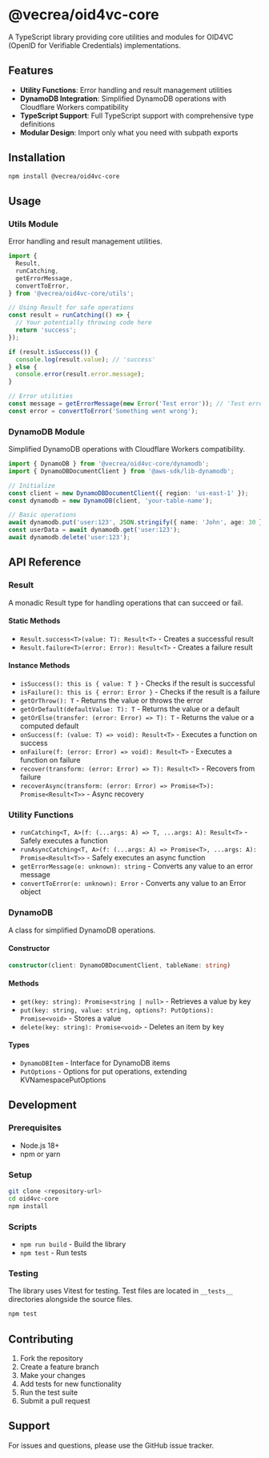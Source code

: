 # @vecrea/oid4vc-core

A TypeScript library providing core utilities and modules for OID4VC (OpenID for Verifiable Credentials) implementations.

## Features

- **Utility Functions**: Error handling and result management utilities
- **DynamoDB Integration**: Simplified DynamoDB operations with Cloudflare Workers compatibility
- **TypeScript Support**: Full TypeScript support with comprehensive type definitions
- **Modular Design**: Import only what you need with subpath exports

## Installation

```bash
npm install @vecrea/oid4vc-core
```

## Usage

### Utils Module

Error handling and result management utilities.

```typescript
import {
  Result,
  runCatching,
  getErrorMessage,
  convertToError,
} from '@vecrea/oid4vc-core/utils';

// Using Result for safe operations
const result = runCatching(() => {
  // Your potentially throwing code here
  return 'success';
});

if (result.isSuccess()) {
  console.log(result.value); // 'success'
} else {
  console.error(result.error.message);
}

// Error utilities
const message = getErrorMessage(new Error('Test error')); // 'Test error'
const error = convertToError('Something went wrong');
```

### DynamoDB Module

Simplified DynamoDB operations with Cloudflare Workers compatibility.

```typescript
import { DynamoDB } from '@vecrea/oid4vc-core/dynamodb';
import { DynamoDBDocumentClient } from '@aws-sdk/lib-dynamodb';

// Initialize
const client = new DynamoDBDocumentClient({ region: 'us-east-1' });
const dynamodb = new DynamoDB(client, 'your-table-name');

// Basic operations
await dynamodb.put('user:123', JSON.stringify({ name: 'John', age: 30 }));
const userData = await dynamodb.get('user:123');
await dynamodb.delete('user:123');
```

## API Reference

### Result<T>

A monadic Result type for handling operations that can succeed or fail.

#### Static Methods

- `Result.success<T>(value: T): Result<T>` - Creates a successful result
- `Result.failure<T>(error: Error): Result<T>` - Creates a failure result

#### Instance Methods

- `isSuccess(): this is { value: T }` - Checks if the result is successful
- `isFailure(): this is { error: Error }` - Checks if the result is a failure
- `getOrThrow(): T` - Returns the value or throws the error
- `getOrDefault(defaultValue: T): T` - Returns the value or a default
- `getOrElse(transfer: (error: Error) => T): T` - Returns the value or a computed default
- `onSuccess(f: (value: T) => void): Result<T>` - Executes a function on success
- `onFailure(f: (error: Error) => void): Result<T>` - Executes a function on failure
- `recover(transform: (error: Error) => T): Result<T>` - Recovers from failure
- `recoverAsync(transform: (error: Error) => Promise<T>): Promise<Result<T>>` - Async recovery

### Utility Functions

- `runCatching<T, A>(f: (...args: A) => T, ...args: A): Result<T>` - Safely executes a function
- `runAsyncCatching<T, A>(f: (...args: A) => Promise<T>, ...args: A): Promise<Result<T>>` - Safely executes an async function
- `getErrorMessage(e: unknown): string` - Converts any value to an error message
- `convertToError(e: unknown): Error` - Converts any value to an Error object

### DynamoDB

A class for simplified DynamoDB operations.

#### Constructor

```typescript
constructor(client: DynamoDBDocumentClient, tableName: string)
```

#### Methods

- `get(key: string): Promise<string | null>` - Retrieves a value by key
- `put(key: string, value: string, options?: PutOptions): Promise<void>` - Stores a value
- `delete(key: string): Promise<void>` - Deletes an item by key

#### Types

- `DynamoDBItem` - Interface for DynamoDB items
- `PutOptions` - Options for put operations, extending KVNamespacePutOptions

## Development

### Prerequisites

- Node.js 18+
- npm or yarn

### Setup

```bash
git clone <repository-url>
cd oid4vc-core
npm install
```

### Scripts

- `npm run build` - Build the library
- `npm test` - Run tests

### Testing

The library uses Vitest for testing. Test files are located in `__tests__` directories alongside the source files.

```bash
npm test
```

## Contributing

1. Fork the repository
2. Create a feature branch
3. Make your changes
4. Add tests for new functionality
5. Run the test suite
6. Submit a pull request

## Support

For issues and questions, please use the GitHub issue tracker.
